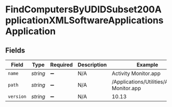 # FindComputersByUDIDSubset200ApplicationXMLSoftwareApplicationsApplication


## Fields

| Field                                        | Type                                         | Required                                     | Description                                  | Example                                      |
| -------------------------------------------- | -------------------------------------------- | -------------------------------------------- | -------------------------------------------- | -------------------------------------------- |
| `name`                                       | *string*                                     | :heavy_minus_sign:                           | N/A                                          | Activity Monitor.app                         |
| `path`                                       | *string*                                     | :heavy_minus_sign:                           | N/A                                          | /Applications/Utilities/Activity Monitor.app |
| `version`                                    | *string*                                     | :heavy_minus_sign:                           | N/A                                          | 10.13                                        |